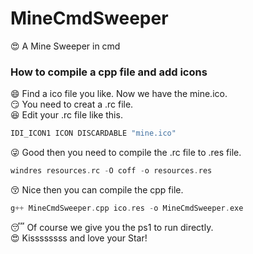 # MineCmdSweeper
:heart_eyes: A Mine Sweeper in cmd
### How to compile a cpp file and add icons
:smile: Find a ico file you like. Now we have the mine.ico.  
:smirk: You need to creat a .rc file.  
:satisfied: Edit your .rc file like this.  
```C++
IDI_ICON1 ICON DISCARDABLE "mine.ico"
```
:stuck_out_tongue_winking_eye: Good then you need to compile the .rc file to .res file.  
```C++
windres resources.rc -O coff -o resources.res
```
:kissing_closed_eyes: Nice then you can compile the cpp file.  
```C++
g++ MineCmdSweeper.cpp ico.res -o MineCmdSweeper.exe
```
:sleeping: Of course we give you the ps1 to run directly.  
:heart_eyes: Kissssssss and love your Star!

